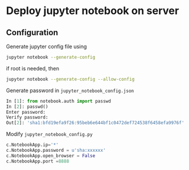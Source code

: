 # Deploy jupyter notebook on server

## Configuration

Generate jupyter config file using

```bash
jupyter notebook --generate-config
```

if root is needed, then

```bash
jupyter notebook --generate-config --allow-config
```

Generate password in `jupyter_notebook_config.json`

```python
In [1]: from notebook.auth import passwd
In [2]: passwd()
Enter password:
Verify password:
Out[2]: 'sha1:bfd19efa9f26:95beb6e644bf1c0472def724538f6458efa9976f'
```

Modify `jupyter_notebook_config.py`

```python
c.NotebookApp.ip='*'
c.NotebookApp.password = u'sha:xxxxxx'
c.NotebookApp.open_browser = False
c.NotebookApp.port =8888
```
